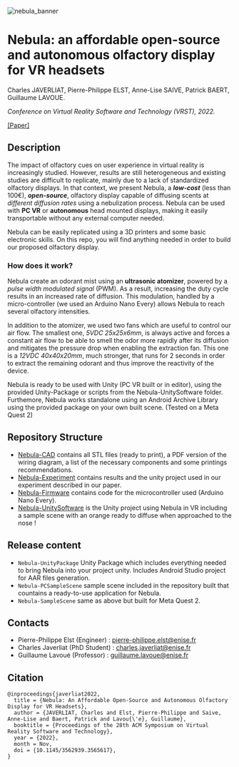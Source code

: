 ![nebula_banner](https://user-images.githubusercontent.com/20073809/198014753-975e6ed2-2b6e-4484-b7b0-5a9902b57aae.png)

# Nebula: an affordable open-source and autonomous olfactory display for VR headsets

Charles JAVERLIAT, Pierre-Philippe ELST, Anne-Lise SAIVE, Patrick BAERT, Guillaume LAVOUE.

_Conference on Virtual Reality Software and Technology (VRST), 2022._

[[Paper]](https://hal.science/hal-03838757v1/file/Nebula_VRST_2022%20%281%29.pdf)

## Description 

The impact of olfactory cues on user experience in virtual reality is increasingly studied. However, results are still heterogeneous and existing studies are difficult to replicate, mainly due to a lack of standardized olfactory displays. In that context, we present Nebula, a **_low-cost_** (less than 100€), **_open-source_**, olfactory display capable of diffusing scents at *different diffusion rates* using a nebulization process. Nebula can be used with **PC VR** or **autonomous** head mounted displays, making it easily transportable without any external computer needed.

Nebula can be easily replicated using a 3D printers and some basic electronic skills. On this repo, you will find anything needed in order to build our proposed olfactory display. 

### How does it work?

Nebula create an odorant mist using an **ultrasonic atomizer**, powered by a *pulse width modulated signal* (PWM). As a result, increasing the duty cycle results in an increased rate of diffusion.
This modulation, handled by a micro-controller (we used an Arduino Nano Every) allows Nebula to reach several olfactory intensities.

In addition to the atomizer, we used two fans which are useful to control our air flow. The smallest one, *5VDC 25x25x6mm*, is always active and forces a constant air flow to be able to smell the odor more rapidly after its diffusion and mitigates the pressure drop when enabling the extraction fan. This one is a *12VDC 40x40x20mm*, much stronger, that runs for 2 seconds in order to extract the remaining odorant and thus improve the reactivity of the device.

Nebula is ready to be used with Unity (PC VR built or in editor), using the provided Unity-Package or scripts from the Nebula-UnitySoftware folder.
Furthemore, Nebula works standalone using an Android Archive Library using the provided package on your own built scene. (Tested on a Meta Quest 2)

## Repository Structure

  * [Nebula-CAD](https://github.com/Plateforme-VR-ENISE/Nebula-Core/tree/master/Nebula-CAD) contains all STL files (ready to print), a PDF version of the wiring diagram, a list of the necessary components and some printings recommendations.
  * [Nebula-Experiment](https://github.com/Plateforme-VR-ENISE/Nebula-Core/tree/master/Nebula-Experiment) contains results and the unity project used in our experiment described in our paper.
  * [Nebula-Firmware](https://github.com/Plateforme-VR-ENISE/Nebula-Core/tree/master/Nebula-Firmware) contains code for the microcontroller used (Arduino Nano Every).
  * [Nebula-UnitySoftware](https://github.com/Plateforme-VR-ENISE/Nebula-Core/tree/master/Nebula-UnitySoftware) is the Unity project using Nebula in VR including a sample scene with an orange ready to diffuse when approached to the nose !
  
   ## Release content
   
   * ``Nebula-UnityPackage`` Unity Package which includes everything needed to bring Nebula into your project unity. Includes Android Studio project for AAR files generation.
   * ``Nebula-PCSampleScene`` sample scene included in the repository built that countains a ready-to-use application for Nebula.
   * ``Nebula-SampleScene`` same as above but built for Meta Quest 2.
   
   ## Contacts
   
   * Pierre-Philippe Elst (Engineer) : pierre-philippe.elst@enise.fr
   * Charles Javerliat (PhD Student) : charles.javerliat@enise.fr
   * Guillaume Lavoué (Professor) : guillaume.lavoue@enise.fr

## Citation

```
@inproceedings{javerliat2022,
  title = {Nebula: An Affordable Open-Source and Autonomous Olfactory Display for VR Headsets},
  author = {JAVERLIAT, Charles and Elst, Pierre-Philippe and Saive, Anne-Lise and Baert, Patrick and Lavou{\'e}, Guillaume},
  booktitle = {Proceedings of the 28th ACM Symposium on Virtual Reality Software and Technology},
  year = {2022},
  month = Nov,
  doi = {10.1145/3562939.3565617},
}
```
